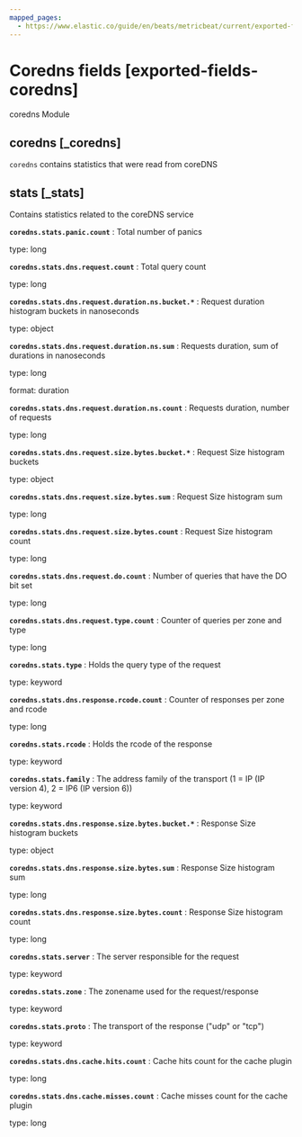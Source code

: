 ```yaml
---
mapped_pages:
  - https://www.elastic.co/guide/en/beats/metricbeat/current/exported-fields-coredns.html
---
```


<!-- This file is generated! See scripts/generate_fields_docs.py -->

# Coredns fields [exported-fields-coredns]

coredns Module

## coredns [_coredns]

`coredns` contains statistics that were read from coreDNS

## stats [_stats]

Contains statistics related to the coreDNS service

**`coredns.stats.panic.count`**
:   Total number of panics

type: long


**`coredns.stats.dns.request.count`**
:   Total query count

type: long


**`coredns.stats.dns.request.duration.ns.bucket.*`**
:   Request duration histogram buckets in nanoseconds

type: object


**`coredns.stats.dns.request.duration.ns.sum`**
:   Requests duration, sum of durations in nanoseconds

type: long

format: duration


**`coredns.stats.dns.request.duration.ns.count`**
:   Requests duration, number of requests

type: long


**`coredns.stats.dns.request.size.bytes.bucket.*`**
:   Request Size histogram buckets

type: object


**`coredns.stats.dns.request.size.bytes.sum`**
:   Request Size histogram sum

type: long


**`coredns.stats.dns.request.size.bytes.count`**
:   Request Size histogram count

type: long


**`coredns.stats.dns.request.do.count`**
:   Number of queries that have the DO bit set

type: long


**`coredns.stats.dns.request.type.count`**
:   Counter of queries per zone and type

type: long


**`coredns.stats.type`**
:   Holds the query type of the request

type: keyword


**`coredns.stats.dns.response.rcode.count`**
:   Counter of responses per zone and rcode

type: long


**`coredns.stats.rcode`**
:   Holds the rcode of the response

type: keyword


**`coredns.stats.family`**
:   The address family of the transport (1 = IP (IP version 4), 2 = IP6 (IP version 6))

type: keyword


**`coredns.stats.dns.response.size.bytes.bucket.*`**
:   Response Size histogram buckets

type: object


**`coredns.stats.dns.response.size.bytes.sum`**
:   Response Size histogram sum

type: long


**`coredns.stats.dns.response.size.bytes.count`**
:   Response Size histogram count

type: long


**`coredns.stats.server`**
:   The server responsible for the request

type: keyword


**`coredns.stats.zone`**
:   The zonename used for the request/response

type: keyword


**`coredns.stats.proto`**
:   The transport of the response ("udp" or "tcp")

type: keyword


**`coredns.stats.dns.cache.hits.count`**
:   Cache hits count for the cache plugin

type: long


**`coredns.stats.dns.cache.misses.count`**
:   Cache misses count for the cache plugin

type: long


